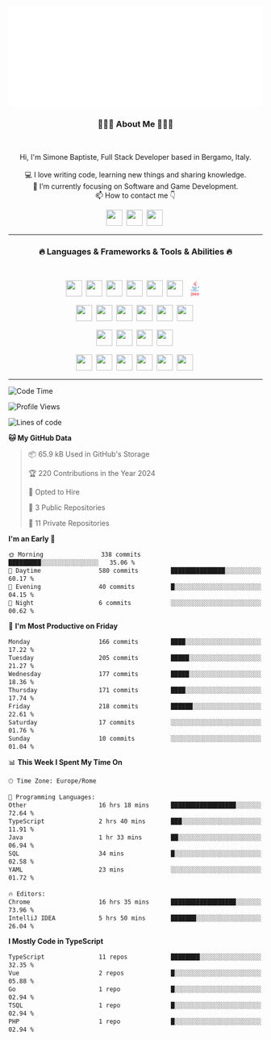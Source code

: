 ![Typing SVG](https://github.com/Silimim/Silimim/blob/main/assets/silimim_small.gif)

###
<h3 align="center">👨🏽‍💻 About Me 👨🏽‍💻</h3><br>
<p align="center">
  Hi, I'm Simone Baptiste, Full Stack Developer based in Bergamo, Italy.
  <br>
  <br>
  💻 I love writing code, learning new things and sharing knowledge.
  <br>
  🎯 I’m currently focusing on Software and Game Development. 
  <br>
  📫 How to contact me 👇
</p>
<p align="center">
<a href="https://www.linkedin.com/in/simone-baptiste-5b5668199/"><img height="32" width="32" src="https://cdn.simpleicons.org/linkedin" /></a>&nbsp;
<a href="https://www.instagram.com/simone_baptiste/"><img height="32" width="32" src="https://cdn.simpleicons.org/instagram" /></a>&nbsp;
<a href="mailto:baptistesimone19@gmail.com"><img height="32" width="32" src="https://cdn.simpleicons.org/gmail" /></a>&nbsp;
</p>
<hr>
<h3 align="center">🔥 Languages & Frameworks & Tools & Abilities 🔥</h3><br>
<p align="center">
<img height="32" width="32" src="https://cdn.simpleicons.org/javascript" />&nbsp;
<img height="32" width="32" src="https://cdn.simpleicons.org/typescript" />&nbsp;
<img height="32" width="32" src="https://cdn.simpleicons.org/html5" />&nbsp;
<img height="32" width="32" src="https://cdn.simpleicons.org/css3" />&nbsp;
<img height="32" width="32" src="https://cdn.simpleicons.org/dart" />&nbsp;
<img height="32" width="32" src="https://cdn.simpleicons.org/python" />&nbsp;
<img height="32" width="32" src="https://github.com/Silimim/Silimim/blob/main/assets/java.svg" />&nbsp;
</p>
<p align="center">
<img height="32" width="32" src="https://cdn.simpleicons.org/angular/c3002f" />&nbsp;
<img height="32" width="32" src="https://cdn.simpleicons.org/react" />&nbsp;
<img height="32" width="32" src="https://cdn.simpleicons.org/flutter" />&nbsp;
<img height="32" width="32" src="https://cdn.simpleicons.org/springboot" />&nbsp;
<img height="32" width="32" src="https://cdn.simpleicons.org/unity" />&nbsp;
<img height="32" width="32" src="https://cdn.simpleicons.org/godotengine" />&nbsp;
</p>
<p align="center">
<img height="32" width="32" src="https://cdn.simpleicons.org/mysql" />&nbsp;
<img height="32" width="32" src="https://cdn.simpleicons.org/sqlite" />&nbsp;
<img height="32" width="32" src="https://cdn.simpleicons.org/mongodb" />&nbsp;
<img height="32" width="32" src="https://cdn.simpleicons.org/docker" />&nbsp;
</p>
<p align="center">
<img height="32" width="32" src="https://cdn.simpleicons.org/git" />&nbsp;
<img height="32" width="32" src="https://cdn.simpleicons.org/github" />&nbsp;
<img height="32" width="32" src="https://cdn.simpleicons.org/intellijidea" />&nbsp;
<img height="32" width="32" src="https://cdn.simpleicons.org/visualstudiocode" />&nbsp;
<img height="32" width="32" src="https://cdn.simpleicons.org/adobephotoshop" />&nbsp;
<img height="32" width="32" src="https://cdn.simpleicons.org/adobeillustrator" />&nbsp;
</p>
<hr>

<!--START_SECTION:waka-->
![Code Time](http://img.shields.io/badge/Code%20Time-671%20hrs%2037%20mins-blue)

![Profile Views](http://img.shields.io/badge/Profile%20Views-0-blue)

![Lines of code](https://img.shields.io/badge/From%20Hello%20World%20I%27ve%20Written-6.7%20million%20lines%20of%20code-blue)

**🐱 My GitHub Data** 

> 📦 65.9 kB Used in GitHub's Storage 
 > 
> 🏆 220 Contributions in the Year 2024
 > 
> 💼 Opted to Hire
 > 
> 📜 3 Public Repositories 
 > 
> 🔑 11 Private Repositories 
 > 
**I'm an Early 🐤** 

```text
🌞 Morning                338 commits         █████████░░░░░░░░░░░░░░░░   35.06 % 
🌆 Daytime                580 commits         ███████████████░░░░░░░░░░   60.17 % 
🌃 Evening                40 commits          █░░░░░░░░░░░░░░░░░░░░░░░░   04.15 % 
🌙 Night                  6 commits           ░░░░░░░░░░░░░░░░░░░░░░░░░   00.62 % 
```
📅 **I'm Most Productive on Friday** 

```text
Monday                   166 commits         ████░░░░░░░░░░░░░░░░░░░░░   17.22 % 
Tuesday                  205 commits         █████░░░░░░░░░░░░░░░░░░░░   21.27 % 
Wednesday                177 commits         █████░░░░░░░░░░░░░░░░░░░░   18.36 % 
Thursday                 171 commits         ████░░░░░░░░░░░░░░░░░░░░░   17.74 % 
Friday                   218 commits         ██████░░░░░░░░░░░░░░░░░░░   22.61 % 
Saturday                 17 commits          ░░░░░░░░░░░░░░░░░░░░░░░░░   01.76 % 
Sunday                   10 commits          ░░░░░░░░░░░░░░░░░░░░░░░░░   01.04 % 
```


📊 **This Week I Spent My Time On** 

```text
🕑︎ Time Zone: Europe/Rome

💬 Programming Languages: 
Other                    16 hrs 18 mins      ██████████████████░░░░░░░   72.64 % 
TypeScript               2 hrs 40 mins       ███░░░░░░░░░░░░░░░░░░░░░░   11.91 % 
Java                     1 hr 33 mins        ██░░░░░░░░░░░░░░░░░░░░░░░   06.94 % 
SQL                      34 mins             █░░░░░░░░░░░░░░░░░░░░░░░░   02.58 % 
YAML                     23 mins             ░░░░░░░░░░░░░░░░░░░░░░░░░   01.72 % 

🔥 Editors: 
Chrome                   16 hrs 35 mins      ██████████████████░░░░░░░   73.96 % 
IntelliJ IDEA            5 hrs 50 mins       ███████░░░░░░░░░░░░░░░░░░   26.04 % 
```

**I Mostly Code in TypeScript** 

```text
TypeScript               11 repos            ████████░░░░░░░░░░░░░░░░░   32.35 % 
Vue                      2 repos             █░░░░░░░░░░░░░░░░░░░░░░░░   05.88 % 
Go                       1 repo              █░░░░░░░░░░░░░░░░░░░░░░░░   02.94 % 
TSQL                     1 repo              █░░░░░░░░░░░░░░░░░░░░░░░░   02.94 % 
PHP                      1 repo              █░░░░░░░░░░░░░░░░░░░░░░░░   02.94 % 
```




<!--END_SECTION:waka-->
